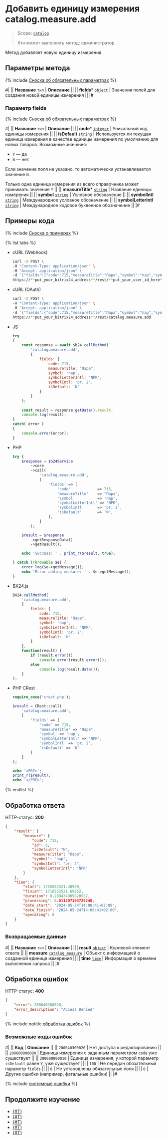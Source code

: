 # Добавить единицу измерения catalog.measure.add

> Scope: [`catalog`](../../scopes/permissions.md)
>
> Кто может выполнять метод: администратор

Метод добавляет новую единицу измерения.

## Параметры метода

{% include [Сноска об обязательных параметрах](../../../_includes/required.md) %}

#|
|| **Название**
`тип` | **Описание** ||
|| **fields***
[`object`](../../data-types.md) | Значения полей для создания новой единицы измерения ||
|#

### Параметр fields

{% include [Сноска об обязательных параметрах](../../../_includes/required.md) %}

#|
|| **Название**
`тип` | **Описание** ||
|| **code***
[`integer`](../../data-types.md) | Уникальный код единицы измерения ||
|| **isDefault**
[`string`](../../data-types.md) | Используется ли текущая единица измерения в качестве единицы измерения по умолчанию для новых товаров. Возможные значения:
- `Y` — да
- `N` — нет

Если значение поля не указано, то автоматически устанавливается значение `N`.

Только одна единица измерения из всего справочника может принимать значение `Y`
||
|| **measureTitle***
[`string`](../../data-types.md) | Название единицы измерения
||
|| **symbol**
[`string`](../../data-types.md) | Условное обозначение 
||
|| **symbolIntl**
[`string`](../../data-types.md) | Международное условное обозначение
||
|| **symbolLetterIntl**
[`string`](../../data-types.md) | Международное кодовое буквенное обозначение
||
|#

## Примеры кода

{% include [Сноска о примерах](../../../_includes/examples.md) %}

{% list tabs %}

- cURL (Webhook)

    ```bash
    curl -X POST \
    -H "Content-Type: application/json" \
    -H "Accept: application/json" \
    -d '{"fields":{"code":715,"measureTitle":"Пара","symbol":"пар","symbolLetterIntl":"NPR","symbolIntl":"pr; 2","isDefault":"N"}}' \
    https://**put_your_bitrix24_address**/rest/**put_your_user_id_here**/**put_your_webhook_here**/catalog.measure.add
    ```

- cURL (OAuth)

    ```bash
    curl -X POST \
    -H "Content-Type: application/json" \
    -H "Accept: application/json" \
    -d '{"fields":{"code":715,"measureTitle":"Пара","symbol":"пар","symbolLetterIntl":"NPR","symbolIntl":"pr; 2","isDefault":"N"},"auth":"**put_access_token_here**"}' \
    https://**put_your_bitrix24_address**/rest/catalog.measure.add
    ```

- JS


    ```js
    try
    {
    	const response = await $b24.callMethod(
    		'catalog.measure.add', 
    		{
    			fields: {
    				code: 715,
    				measureTitle: "Пара",
    				symbol: 'пар',
    				symbolLetterIntl: 'NPR',
    				symbolIntl: 'pr; 2',
    				isDefault: 'N'
    			}
    		}
    	);
    	
    	const result = response.getData().result;
    	console.log(result);
    }
    catch( error )
    {
    	console.error(error);
    }
    ```

- PHP


    ```php
    try {
        $response = $b24Service
            ->core
            ->call(
                'catalog.measure.add',
                [
                    'fields' => [
                        'code'            => 715,
                        'measureTitle'    => "Пара",
                        'symbol'          => 'пар',
                        'symbolLetterIntl' => 'NPR',
                        'symbolIntl'      => 'pr; 2',
                        'isDefault'       => 'N',
                    ],
                ]
            );
    
        $result = $response
            ->getResponseData()
            ->getResult();
    
        echo 'Success: ' . print_r($result, true);
    
    } catch (Throwable $e) {
        error_log($e->getMessage());
        echo 'Error adding measure: ' . $e->getMessage();
    }
    ```

- BX24.js

    ```js
    BX24.callMethod(
        'catalog.measure.add', 
        {
            fields: {
                code: 715,
                measureTitle: "Пара",
                symbol: 'пар',
                symbolLetterIntl: 'NPR',
                symbolIntl: 'pr; 2',
                isDefault: 'N'
            }
        },
        function(result) {
            if (result.error())
                console.error(result.error());
            else
                console.log(result.data());
        }
    );
    ```

- PHP CRest

    ```php
    require_once('crest.php');

    $result = CRest::call(
        'catalog.measure.add',
        [
            'fields' => [
                'code' => 715,
                'measureTitle' => "Пара",
                'symbol' => 'пар',
                'symbolLetterIntl' => 'NPR',
                'symbolIntl' => 'pr; 2',
                'isDefault' => 'N'
            ]
        ]
    );

    echo '<PRE>';
    print_r($result);
    echo '</PRE>';
    ```

{% endlist %}

## Обработка ответа

HTTP-статус: **200**

```json
{
    "result": {
        "measure": {
            "code": 715,
            "id": 6,
            "isDefault": "N",
            "measureTitle": "Пара",
            "symbol": "пар",
            "symbolIntl": "pr; 2",
            "symbolLetterIntl": "NPR"
        }
    },
    "time": {
        "start": 1716552521.40908,
        "finish": 1716552521.69852,
        "duration": 0.289434909820557,
        "processing": 0.011207103729248,
        "date_start": "2024-05-24T14:08:41+02:00",
        "date_finish": "2024-05-24T14:08:41+02:00",
        "operating": 0
    }
}
```

### Возвращаемые данные

#|
|| **Название**
`тип` | **Описание** ||
|| **result**
[`object`](../../data-types.md) | Корневой элемент ответа ||
|| **measure**
[`catalog_measure`](../data-types.md#catalog_measure) | Объект с информацией о созданной единице измерения ||
|| **time**
[`time`](../../data-types.md) | Информация о времени выполнения запроса ||
|#

## Обработка ошибок

HTTP-статус: **400**

```json
{
    "error": 200040300020,
    "error_description": "Access Denied"
}
```

{% include notitle [обработка ошибок](../../../_includes/error-info.md) %}

### Возможные коды ошибок

#|
|| **Код** | **Описание** ||
|| `200040300020` | Нет доступа к редактированию
||
|| `200600000000` | Единица измерения с заданным параметром `code` уже существует
||
|| `200600000010` | Единица измерения, у которой параметр `isDefault` равен `Y`, уже существует
||
|| `100` | Не передан обязательный параметр `fields`
||
|| `0` | Не установлены обязательные поля
||
|| `0` | Другие ошибки (например, фатальные ошибки)
|| 
|#

{% include [системные ошибки](../../../_includes/system-errors.md) %}

## Продолжите изучение

- [{#T}](./catalog-measure-update.md)
- [{#T}](./catalog-measure-get.md)
- [{#T}](./catalog-measure-list.md)
- [{#T}](./catalog-measure-delete.md)
- [{#T}](./catalog-measure-get-fields.md)